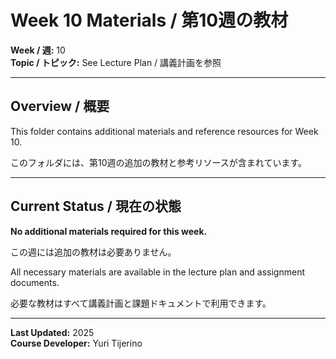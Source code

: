 # Week 10 Materials / 第10週の教材

**Week / 週:** 10  
**Topic / トピック:** See Lecture Plan / 講義計画を参照

---

## Overview / 概要

This folder contains additional materials and reference resources for Week 10.

このフォルダには、第10週の追加の教材と参考リソースが含まれています。

---

## Current Status / 現在の状態

**No additional materials required for this week.**

この週には追加の教材は必要ありません。

All necessary materials are available in the lecture plan and assignment documents.

必要な教材はすべて講義計画と課題ドキュメントで利用できます。

---

**Last Updated:** 2025  
**Course Developer:** Yuri Tijerino
